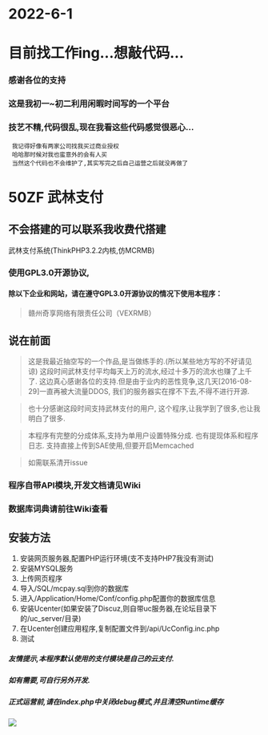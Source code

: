 # 2022-6-1
# 目前找工作ing...想敲代码...
### 感谢各位的支持
### 这是我初一~初二利用闲暇时间写的一个平台
### 技艺不精,代码很乱,现在我看这些代码感觉很恶心...
```
 我记得好像有两家公司找我买过商业授权
 哈哈那时候对我也蛮意外的会有人买
 当然这个代码也不会维护了,其实写完之后自己运营之后就没再做了
```

# 50ZF 武林支付
## 不会搭建的可以联系我收费代搭建
武林支付系统(ThinkPHP3.2.2内核,仿MCRMB)

### 使用GPL3.0开源协议,
#### 除以下企业和网站，请在遵守GPL3.0开源协议的情况下使用本程序：
> 赣州奇享网络有限责任公司（VEXRMB）

## 说在前面
> 这是我最近抽空写的一个作品,是当做练手的.(所以某些地方写的不好请见谅)
> 这段时间武林支付平均每天上万的流水,经过十多万的流水也赚了上千了.
> 这边真心感谢各位的支持.但是由于业内的恶性竞争,这几天[2016-08-29]一直再被大流量DDOS,
> 我们的服务器实在撑不下去,不得不进行开源.

> 也十分感谢这段时间支持武林支付的用户,
> 这个程序,让我学到了很多,也让我明白了很多.

> 本程序有完整的分成体系,支持为单用户设置特殊分成.
> 也有提现体系和程序日志.
> 支持直接上传到SAE使用,但要开启Memcached

> 如需联系清开issue

### 程序自带API模块,开发文档请见Wiki
### 数据库词典请前往Wiki查看

## 安装方法
1. 安装网页服务器,配置PHP运行环境(支不支持PHP7我没有测试)
2. 安装MYSQL服务
3. 上传网页程序
4. 导入/SQL/mcpay.sql到你的数据库
5. 进入/Application/Home/Conf/config.php配置你的数据库信息
6. 安装Ucenter(如果安装了Discuz,则自带uc服务器,在论坛目录下的/uc_server/目录)
7. 在Ucenter创建应用程序,复制配置文件到/api/UcConfig.inc.php
8. 测试

##### 友情提示,本程序默认使用的支付模块是自己的云支付.
##### 如有需要,可自行另外开发.
##### 正式运营前,请在index.php中关闭debug模式,并且清空Runtime缓存
![](https://raw.githubusercontent.com/DDMCloud/50ZF/master/DDMCloud.jpg)
